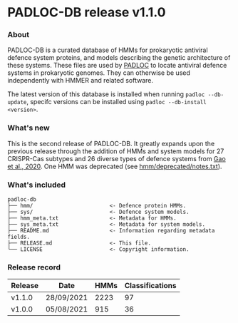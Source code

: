 # PADLOC-DB release v1.1.0

### About

PADLOC-DB is a curated database of HMMs for prokaryotic antiviral defence system proteins, and models describing the genetic architecture of these systems. These files are used by [PADLOC](https://github.com/leightonpayne/padloc) to locate antiviral defence systems in prokaryotic genomes. They can otherwise be used independently with HMMER and related software.

The latest version of this database is installed when running `padloc --db-update`, specifc versions can be installed using `padloc --db-install <version>`.

### What's new

This is the second release of PADLOC-DB. It greatly expands upon the previous release through the addition of HMMs and system models for 27 CRISPR-Cas subtypes and 26 diverse types of defence systems from [Gao et al., 2020](https://doi.org/10/gpsx). One HMM was deprecated (see [hmm/deprecated/notes.txt](https://github.com/padlocbio/padloc-db/tree/master/hmm/deprecated/notes.txt)).

### What's included


```
padloc-db
├── hmm/                        <- Defence protein HMMs.
├── sys/                        <- Defence system models.
├── hmm_meta.txt                <- Metadata for HMMs.
├── sys_meta.txt                <- Metadata for system models.
├── README.md                   <- Information regarding metadata fields.
├── RELEASE.md                  <- This file.
└── LICENSE                     <- Copyright information.
```

### Release record

| Release | Date       | HMMs | Classifications |
| ------- | ---------- | ---- | --------------- |
| v1.1.0  | 28/09/2021 | 2223 | 97              |
| v1.0.0  | 05/08/2021 | 915  | 36              |

